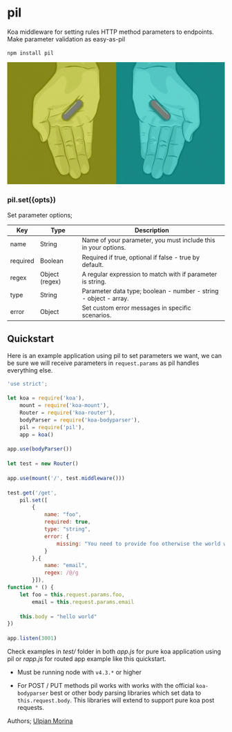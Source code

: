 # pil
Koa middleware for setting rules HTTP method parameters to endpoints.
Make parameter validation as easy-as-pil

`npm install pil`

<img src="media/redpillbluepill.png"><br>


### pil.set({opts})

Set parameter options;

| Key | Type | Description |
| --- | --- | --- |
| name | String | Name of your parameter, you must include this in your options. |
| required | Boolean | Required if true, optional if false - true by default. |
| regex | Object (regex) | A regular expression to match with if parameter is string. |
| type | String | Parameter data type; boolean - number - string - object - array. |
| error | Object | Set custom error messages in specific scenarios. |

## Quickstart

Here is an example application using pil to set parameters we want, we can be sure we will receive parameters in `request.params` as pil handles everything else.

```javascript
'use strict';

let koa = require('koa'),
    mount = require('koa-mount'),
    Router = require('koa-router'),
    bodyParser = require('koa-bodyparser'),
    pil = require('pil'),
    app = koa()

app.use(bodyParser())

let test = new Router()

app.use(mount('/', test.middleware()))

test.get('/get',
    pil.set([
        {
            name: "foo",
            required: true,
            type: "string",
            error: {
                missing: "You need to provide foo otherwise the world will break"
            }
        },{
            name: "email",
            regex: /@/g
        }]),
function * () {
    let foo = this.request.params.foo,
        email = this.request.params.email

    this.body = "hello world"
})

app.listen(3001)
```

Check examples in *test/* folder in both *app.js* for pure koa application using pil or *rapp.js* for routed app example like this quickstart.

* Must be running node with `v4.3.*` or higher

* For POST / PUT methods pil works with works with the official `koa-bodyparser` best or other body parsing libraries which set data to `this.request.body`. This libraries will extend to support pure koa post requests.

Authors;
[Ulpian Morina](https://github.com/ulpian)
